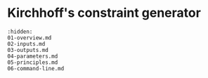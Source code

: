 [//]: # (Index used by Sphinx to generate correct PDF tree)
# Kirchhoff's constraint generator

```{toctree}
:hidden:
01-overview.md
02-inputs.md
03-outputs.md
04-parameters.md
05-principles.md
06-command-line.md
```